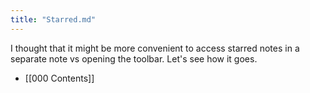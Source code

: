 ```yaml
---
title: "Starred.md"
---
```


I thought that it might be more convenient to access starred notes in a separate note vs opening the toolbar. Let's see how it goes.

- [[000 Contents]]
